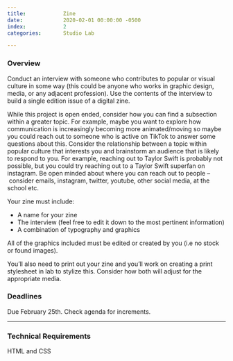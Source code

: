 ```yaml
---
title:            Zine
date:             2020-02-01 00:00:00 -0500
index:            2
categories:       Studio Lab

---
```


### Overview

Conduct an interview with someone who contributes to popular or visual culture in some way (this could be anyone who works in graphic design, media, or any adjacent profession). Use the contents of the interview to build a single edition issue of a digital zine.

While this project is open ended, consider how you can find a subsection within a greater topic. For example, maybe you want to explore how communication is increasingly becoming more animated/moving so maybe you could reach out to someone who is active on TikTok to answer some questions about this. Consider the relationship between a topic within popular culture that interests you and brainstorm an audience that is likely to respond to you. For example, reaching out to Taylor Swift is probably not possible, but you could try reaching out to a Taylor Swift superfan on instagram. Be open minded about where you can reach out to people – consider emails, instagram, twitter, youtube, other social media, at the school etc.

Your zine must include:

- A name for your zine
- The interview (feel free to edit it down to the most pertinent information)
- A combination of typography and graphics

All of the graphics included must be edited or created by you (i.e no stock or found images).

You’ll also need to print out your zine and you’ll work on creating a print stylesheet in lab to stylize this. Consider how both will adjust for the appropriate media.


### Deadlines

Due February 25th. Check agenda for increments.

---

### Technical Requirements

HTML and CSS
